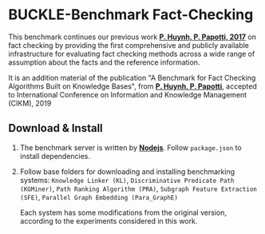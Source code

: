 # BUCKLE-Benchmark Fact-Checking
This benchmark continues our previous work **[P. Huynh, P. Papotti, 2017](http://www.eurecom.fr/fr/publication/5468/download/data-publi-5468.pdf)** on fact checking by providing the first comprehensive and publicly available infrastructure for evaluating fact checking methods across a wide range of assumption about the facts and the reference information.

It is an addition material of the publication "A Benchmark for Fact Checking Algorithms Built on Knowledge Bases", from **[P. Huynh, P. Papotti](http://www.eurecom.fr/en/publication/5996/download/data-publi-5996.pdf)**, accepted to International Conference on Information and Knowledge Management (CIKM), 2019

## Download & Install
1. The benchmark server is written by **[Nodejs](https://nodejs.org/en/download/)**. Follow `package.json` to install dependencies.
2. Follow base folders for downloading and installing benchmarking systems: `Knowledge Linker (KL)`, `Discriminative Predicate Path (KGMiner)`, `Path Ranking Algorithm (PRA)`, `Subgraph Feature Extraction (SFE)`, `Parallel Graph Embedding (Para_GraphE)` 
   
   Each system has some modifications from the original version, according to the experiments considered in this work.






